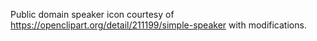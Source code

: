 Public domain speaker icon courtesy of https://openclipart.org/detail/211199/simple-speaker
with modifications.